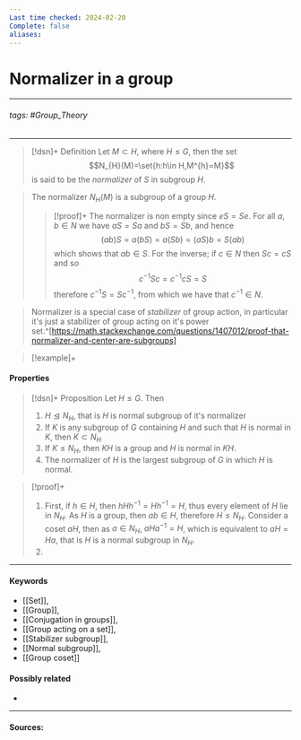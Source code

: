 ```yaml
---
Last time checked: 2024-02-20
Complete: false
aliases:
---
```

# Normalizer in a group
***
###### tags: #Group_Theory 
***
>[!dsn]+ Definition
>Let $M\subset H$, where $H\le G$, then the set
>$$N_{H}(M)=\set{h:h\in H,M^{h}=M}$$
>is said to be the *normalizer* of $S$ in subgroup $H$.

>The normalizer $N_{H}(M)$ is a subgroup of a group $H$.
>>[!proof]+
>>The normalizer is non empty since $eS=Se$. For all  $a,b\in N$ we have $aS=Sa$ and $bS=Sb$, and hence
>>$$(ab)S=a(bS)=a(Sb)=(aS)b=S(ab)$$
>>which shows that $ab\in S$. For the inverse; if $c\in N$ then $Sc=cS$ and so
>>$$c^{-1}Sc=c^{-1}cS=S$$
>>therefore $c^{-1}S=Sc^{-1}$, from which we have that $c^{-1}\in N$.

>Normalizer is a special case of *stabilizer* of group action, in particular it's just a stabilizer of group acting on it's power set.^[https://math.stackexchange.com/questions/1407012/proof-that-normalizer-and-center-are-subgroups]

>[!example]+
>

#### Properties
>[!dsn]+ Proposition
>Let $H\le G$. Then 
>1. $H\trianglelefteq N_{H}$, that is $H$ is normal subgroup of it's normalizer
>2. If $K$ is any subgroup of $G$ containing $H$ and such that $H$ is normal in $K$, then $K\subset N_{H}$
>3. If $K\le N_{H}$, then $KH$ is a group and $H$ is normal in $KH$.
>4. The normalizer of $H$ is the largest subgroup of $G$ in which $H$ is normal.

>[!proof]+
>1. First, if $h\in H$, then $hHh^{-1}=Hh^{-1}=H$, thus every element of $H$ lie in $N_{H}$. As $H$ is a group, then $ab\in H$, therefore $H\le N_{H}$.
>   Consider a coset $aH$, then as $a\in N_{H}$, $aHa^{-1}=H$, which is equivalent to $aH=Ha$, that is $H$ is a normal subgroup in $N_{H}$. 
>2. 
***
#### Keywords
- [[Set]],
- [[Group]],
- [[Conjugation in groups]],
- [[Group acting on a set]],
- [[Stabilizer subgroup]],
- [[Normal subgroup]],
- [[Group coset]]
#### Possibly related
- 
***
#### Sources: